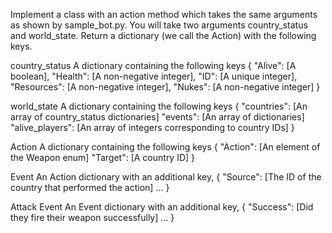 Implement a class with an action method which takes the same arguments as shown by sample_bot.py. You will take two arguments country_status and world_state. Return a dictionary (we call the Action) with the following keys.

country_status
A dictionary containing the following keys
{
    "Alive": [A boolean],
    "Health": [A non-negative integer],
    "ID": [A unique integer],              
    "Resources": [A non-negative integer],
    "Nukes": [A non-negative integer]
}

world_state
A dictionary containing the following keys
{
    "countries": [An array of country_status dictionaries]
    "events": [An array of dictionaries]
    "alive_players": [An array of integers corresponding to country IDs]
}


Action
A dictionary containing the following keys
{
    "Action": [An element of the Weapon enum]
    "Target": [A country ID]
}

Event
An Action dictionary with an additional key,
{
    "Source": [The ID of the country that performed the action]
    ...
}

Attack Event
An Event dictionary with an additional key,
{
    "Success": [Did they fire their weapon successfully]
    ...
}
